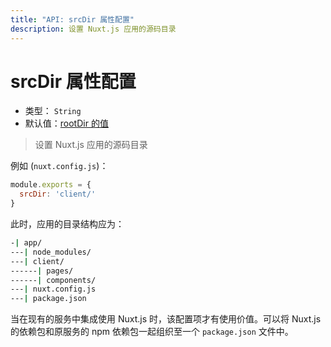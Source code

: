 ```yaml
---
title: "API: srcDir 属性配置"
description: 设置 Nuxt.js 应用的源码目录
---
```


# srcDir 属性配置

- 类型： `String`
- 默认值：[rootDir 的值](/api/configuration-rootdir)

> 设置 Nuxt.js 应用的源码目录

例如 (`nuxt.config.js`)：

```js
module.exports = {
  srcDir: 'client/'
}
```

此时，应用的目录结构应为：
```bash
-| app/
---| node_modules/
---| client/
------| pages/
------| components/
---| nuxt.config.js
---| package.json
```

当在现有的服务中集成使用 Nuxt.js 时，该配置项才有使用价值。可以将 Nuxt.js 的依赖包和原服务的 npm 依赖包一起组织至一个 `package.json` 文件中。
